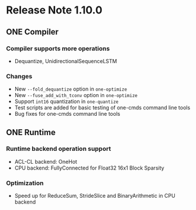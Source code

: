 # Release Note 1.10.0

## ONE Compiler

### Compiler supports more operations

- Dequantize,  UnidirectionalSequenceLSTM

### Changes

- New `--fold_dequantize` option in `one-optimize`
- New `--fuse_add_with_tconv` option in `one-optimize`
- Support `int16` quantization in `one-quantize`
- Test scripts are added for basic testing of one-cmds command line tools
- Bug fixes for one-cmds command line tools


## ONE Runtime

### Runtime backend operation support
  - ACL-CL backend: OneHot
  - CPU backend: FullyConnected for Float32 16x1 Block Sparsity

### Optimization
  - Speed up for ReduceSum, StrideSlice and BinaryArithmetic in CPU backend
